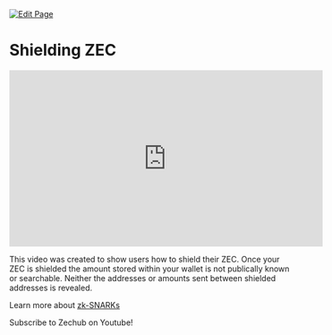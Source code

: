 <a href="https://github.com/henryquincy/zechub/edit/main/site/tutorials/Shielding_ZEC.md" target="_blank">
  <img src="https://img.shields.io/badge/Edit-blue" alt="Edit Page"/>
</a>

# Shielding ZEC 

<iframe
  width="560"
  height="315"
  src="https://www.youtube.com/embed/v=3xyKKer1Qvk"
  title="Shielding your Zcash"
  frameborder="0"
  allow="accelerometer; autoplay; clipboard-write; encrypted-media; gyroscope; picture-in-picture"
  allowfullscreen
></iframe>

This video was created to show users how to shield their ZEC. Once your ZEC is shielded the amount stored within your wallet is not publically known or searchable. Neither the addresses or amounts sent between shielded addresses is revealed. 

Learn more about [zk-SNARKs](/site/Zcash_Tech/zkSNARKS)

Subscribe to Zechub on Youtube!
